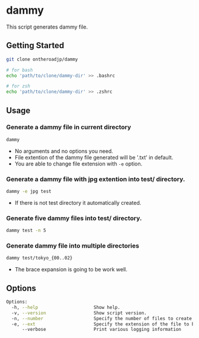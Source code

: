 # dammy
This script generates dammy file.



## Getting Started

```bash
git clone ontheroadjp/dammy

# for bash
echo 'path/to/clone/dammy-dir' >> .bashrc

# for zsh
echo 'path/to/clone/dammy-dir' >> .zshrc
```



## Usage

### Generate a dammy file in current directory

```bash
dammy
```

- No arguments and no options you need.
- File extention of the dammy file generated will be '.txt' in default. 
- You are able to change file extension with ``-e`` option.

### Generate a dammy file with jpg extention into test/ directory.

```bash
dammy -e jpg test
```

- If there is not test directory it automatically created. 

### Generate five dammy files into test/ directory.

```bash
dammy test -n 5
```

### Generate dammy file into multiple directories

```bash
dammy test/tokyo_{00..02}
```

- The brace expansion is going to be work well.



## Options
```bash
Options:
  -h, --help                     Show help.
  -v, --version                  Show script version.
  -n, --number                   Specify the number of files to create.
  -e, --ext                      Specify the extension of the file to be created.
      --verbose                  Print various logging information
```

